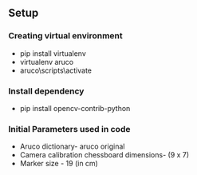
## Setup
### Creating virtual environment
* pip install virtualenv 
* virtualenv aruco 
* aruco\scripts\activate 

### Install dependency
* pip install opencv-contrib-python

### Initial Parameters used in code
* Aruco dictionary- aruco original
* Camera calibration chessboard dimensions- (9 x 7)
* Marker size - 19 (in cm)


